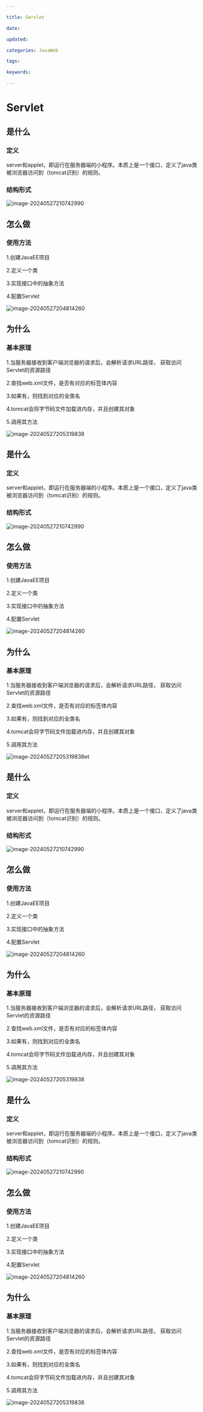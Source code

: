 ```yaml
---

title: Servlet

date: 

updated: 

categories: JavaWeb

tags: 

keywords: 

---
```

# Servlet

## 是什么

### 定义

server和applet，即运行在服务器端的小程序。本质上是一个接口，定义了java类被浏览器访问到（tomcat识别）的规则。

### 结构形式

![image-20240527210742990](../TyporaImage/image-20240527210742990.png)



## 怎么做

### 使用方法

1.创建JavaEE项目

2.定义一个类

3.实现接口中的抽象方法

4.配置Servlet

![image-20240527204814260](../TyporaImage/image-20240527204814260.png)



## 为什么



### 基本原理

1.当服务器接收到客户端浏览器的请求后，会解析请求URL路径， 获取访问Servlet的资源路径

2.查找web.xml文件，是否有对应的<url-pattern>标签体内容

3.如果有，则找到对应的<servlet-class>全类名

4.tomcat会将字节码文件加载进内存，并且创建其对象

5.调用其方法

![image-20240527205319838](../TyporaImage/image-20240527205319838.png)
## 是什么

### 定义

server和applet，即运行在服务器端的小程序。本质上是一个接口，定义了java类被浏览器访问到（tomcat识别）的规则。

### 结构形式

![image-20240527210742990](../TyporaImage/image-20240527210742990.png)



## 怎么做

### 使用方法

1.创建JavaEE项目

2.定义一个类

3.实现接口中的抽象方法

4.配置Servlet

![image-20240527204814260](../TyporaImage/image-20240527204814260.png)



## 为什么



### 基本原理

1.当服务器接收到客户端浏览器的请求后，会解析请求URL路径， 获取访问Servlet的资源路径

2.查找web.xml文件，是否有对应的<url-pattern>标签体内容

3.如果有，则找到对应的<servlet-class>全类名

4.tomcat会将字节码文件加载进内存，并且创建其对象

5.调用其方法

![image-20240527205319838](../TyporaImage/image-20240527205319838.png)et

## 是什么

### 定义

server和applet，即运行在服务器端的小程序。本质上是一个接口，定义了java类被浏览器访问到（tomcat识别）的规则。

### 结构形式

![image-20240527210742990](../TyporaImage/image-20240527210742990.png)



## 怎么做

### 使用方法

1.创建JavaEE项目

2.定义一个类

3.实现接口中的抽象方法

4.配置Servlet

![image-20240527204814260](../TyporaImage/image-20240527204814260.png)



## 为什么



### 基本原理

1.当服务器接收到客户端浏览器的请求后，会解析请求URL路径， 获取访问Servlet的资源路径

2.查找web.xml文件，是否有对应的<url-pattern>标签体内容

3.如果有，则找到对应的<servlet-class>全类名

4.tomcat会将字节码文件加载进内存，并且创建其对象

5.调用其方法

![image-20240527205319838](../TyporaImage/image-20240527205319838.png)
## 是什么

### 定义

server和applet，即运行在服务器端的小程序。本质上是一个接口，定义了java类被浏览器访问到（tomcat识别）的规则。

### 结构形式

![image-20240527210742990](../TyporaImage/image-20240527210742990.png)



## 怎么做

### 使用方法

1.创建JavaEE项目

2.定义一个类

3.实现接口中的抽象方法

4.配置Servlet

![image-20240527204814260](../TyporaImage/image-20240527204814260.png)



## 为什么



### 基本原理

1.当服务器接收到客户端浏览器的请求后，会解析请求URL路径， 获取访问Servlet的资源路径

2.查找web.xml文件，是否有对应的<url-pattern>标签体内容

3.如果有，则找到对应的<servlet-class>全类名

4.tomcat会将字节码文件加载进内存，并且创建其对象

5.调用其方法

![image-20240527205319838](../TyporaImage/image-20240527205319838.png)